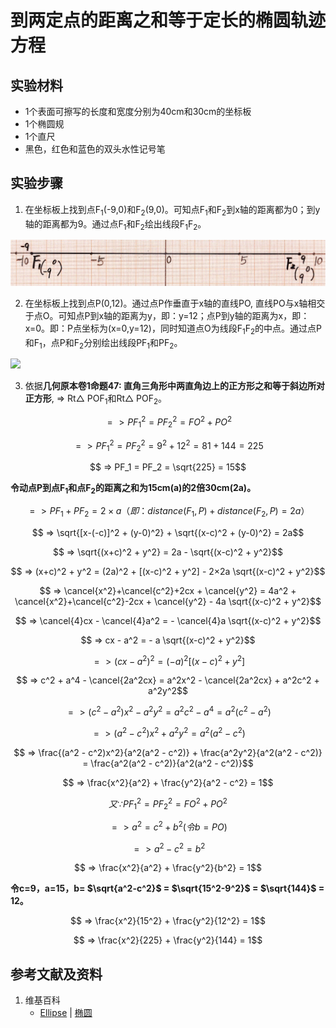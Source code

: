 # 到两定点的距离之和等于定长的椭圆轨迹方程

## 实验材料

- 1个表面可擦写的长度和宽度分别为40cm和30cm的坐标板
- 1个椭圆规
- 1个直尺
- 黑色，红色和蓝色的双头水性记号笔

## 实验步骤

1. 在坐标板上找到点F<sub>1</sub>(-9,0)和F<sub>2</sub>(9,0)。可知点F<sub>1</sub>和F<sub>2</sub>到x轴的距离都为0；到y轴的距离都为9。通过点F<sub>1</sub>和F<sub>2</sub>绘出线段F<sub>1</sub>F<sub>2</sub>。

![](/images/函数和极限/在2维坐标纸上感受n个点组成了任意形状的轮廓/到两定点的距离之和等于定长的椭圆轨迹方程/1a1.jpg)

2. 在坐标板上找到点P(0,12)。通过点P作垂直于x轴的直线PO, 直线PO与x轴相交于点O。可知点P到x轴的距离为y，即：y=12；点P到y轴的距离为x，即：x=0。即：P点坐标为(x=0,y=12)，同时知道点O为线段F<sub>1</sub>F<sub>2</sub>的中点。通过点P和F<sub>1</sub>，点P和F<sub>2</sub>分别绘出线段PF<sub>1</sub>和PF<sub>2</sub>。

![](/images/函数和极限/在2维坐标纸上感受n个点组成了任意形状的轮廓/到两定点的距离之和等于定长的椭圆轨迹方程/1a2.jpg)

3. 依据**几何原本卷1命题47: 直角三角形中两直角边上的正方形之和等于斜边所对正方形**, => Rt△ POF<sub>1</sub>和Rt△ POF<sub>2</sub>。

$$ => PF_1^2 = PF_2^2 = FO^2 + PO^2$$

$$ => PF_1^2 = PF_2^2 = 9^2 + 12^2 = 81 + 144 = 225$$

$$ => PF_1 = PF_2 = \sqrt{225} = 15$$

**令动点P到点F<sub>1</sub>和点F<sub>2</sub>的距离之和为15cm(a)的2倍30cm(2a)。**

$$ => PF_1 + PF_2 = 2 × a （即：distance(F_1,P) + distance(F_2,P) = 2a）$$

$$ => \sqrt{[x-(-c)]^2 + (y-0)^2} +  \sqrt{(x-c)^2 + (y-0)^2} = 2a$$

$$ => \sqrt{(x+c)^2 + y^2} = 2a - \sqrt{(x-c)^2 + y^2}$$

$$ => (x+c)^2 + y^2 = (2a)^2 + [(x-c)^2 + y^2] - 2×2a \sqrt{(x-c)^2 + y^2}$$

$$ => \cancel{x^2}+\cancel{c^2}+2cx + \cancel{y^2} = 4a^2 + \cancel{x^2}+\cancel{c^2}-2cx + \cancel{y^2} - 4a \sqrt{(x-c)^2 + y^2}$$

$$ => \cancel{4}cx - \cancel{4}a^2 = - \cancel{4}a \sqrt{(x-c)^2 + y^2}$$

$$ => cx - a^2 = - a \sqrt{(x-c)^2 + y^2}$$

$$ => (cx - a^2)^2 = (-a)^2[(x-c)^2 + y^2]$$

$$ => c^2 + a^4 - \cancel{2a^2cx} = a^2x^2 - \cancel{2a^2cx} + a^2c^2 + a^2y^2$$

$$ => (c^2 - a^2)x^2 - a^2y^2 = a^2c^2 - a^4 = a^2(c^2 - a^2)$$

$$ => (a^2 - c^2)x^2 + a^2y^2 = a^2(a^2 - c^2)$$

$$ => \frac{(a^2 - c^2)x^2}{a^2(a^2 - c^2)} + \frac{a^2y^2}{a^2(a^2 - c^2)} = \frac{a^2(a^2 - c^2)}{a^2(a^2 - c^2)}$$

$$ => \frac{x^2}{a^2} + \frac{y^2}{a^2 - c^2} = 1$$

$$ 又 ∵  PF_1^2 = PF_2^2 = FO^2 + PO^2$$

$$ => a^2 = c^2 + b^2 (令 b = PO)$$

$$ => a^2 - c^2 = b^2 $$

$$ => \frac{x^2}{a^2} + \frac{y^2}{b^2} = 1$$

**令c=9，a=15，b= $\sqrt{a^2-c^2}$ = $\sqrt{15^2-9^2}$ = $\sqrt{144}$ = 12。**

$$ => \frac{x^2}{15^2} + \frac{y^2}{12^2} = 1$$

$$ => \frac{x^2}{225} + \frac{y^2}{144} = 1$$

## 参考文献及资料

1. 维基百科
	- [Ellipse](https://en.wikipedia.org/wiki/Ellipse) | [椭圆](https://zh.wikipedia.org/wiki/%E6%A4%AD%E5%9C%86) 

